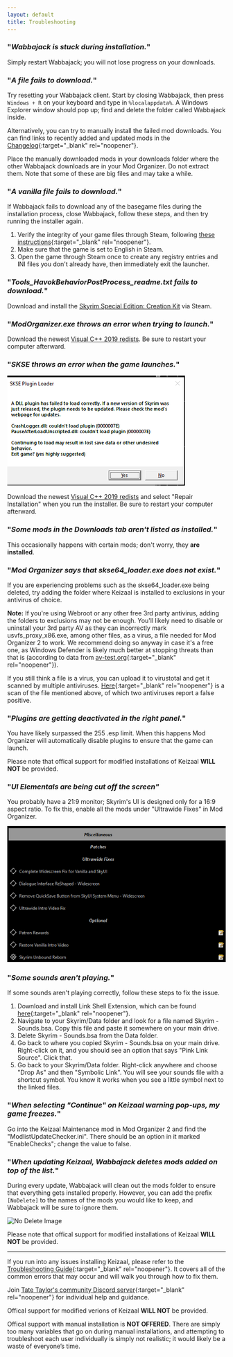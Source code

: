 ```yaml
---
layout: default
title: Troubleshooting
---
```


### "*Wabbajack is stuck during installation.*"

Simply restart Wabbajack; you will not lose progress on your downloads.

### "*A file fails to download.*"

Try resetting your Wabbajack client. Start by closing Wabbajack, then press `Windows + R` on your keyboard and type in `%localappdata%`. A Windows Explorer window should pop up; find and delete the folder called Wabbajack inside.

Alternatively, you can try to manually install the failed mod downloads. You can find links to recently added and updated mods in the [Changelog](https://keizaal.github.io/Keizaal/CHANGELOG.html){:target="_blank" rel="noopener"}. 

Place the manually downloaded mods in your downloads folder where the other Wabbajack downloads are in your Mod Organizer. Do not extract them. Note that some of these are big files and may take a while.

### "*A vanilla file fails to download.*"

If Wabbajack fails to download any of the basegame files during the installation process, close Wabbajack, follow these steps, and then try running the installer again.

1. Verify the integrity of your game files through Steam, following [these instructions](https://support.steampowered.com/kb_article.php?ref=2037-QEUH-3335){:target="_blank" rel="noopener"}.
2. Make sure that the game is set to English in Steam.
3. Open the game through Steam once to create any registry entries and INI files you don't already have, then immediately exit the launcher.

### "*Tools_HavokBehaviorPostProcess_readme.txt fails to download.*"

Download and install the [Skyrim Special Edition: Creation Kit](https://store.steampowered.com/app/1946180/Skyrim_Special_Edition_Creation_Kit/) via Steam.

### "*ModOrganizer.exe throws an error when trying to launch.*"

Download the newest [Visual C++ 2019 redists](https://aka.ms/vs/16/release/vc_redist.x64.exe). Be sure to restart your computer afterward.

### "*SKSE throws an error when the game launches.*"

![SKSE Error Image](https://raw.githubusercontent.com/Keizaal/Keizaal/main/assets/images/installation%20guide/SKSEPluginError.png)

Download the newest [Visual C++ 2019 redists](https://aka.ms/vs/16/release/vc_redist.x64.exe) and select "Repair Installation" when you run the installer. Be sure to restart your computer afterward.

### "*Some mods in the Downloads tab aren't listed as installed.*"

This occasionally happens with certain mods; don't worry, they **are installed**.

### "*Mod Organizer says that skse64_loader.exe does not exist.*"

If you are experiencing problems such as the skse64_loader.exe being deleted, try adding the folder where Keizaal is installed to exclusions in your antivirus of choice.

**Note:** If you're using Webroot or any other free 3rd party antivirus, adding the folders to exclusions may not be enough. You'll likely need to disable or uninstall your 3rd party AV as they can incorrectly mark usvfs_proxy_x86.exe, among other files, as a virus, a file needed for Mod Organizer 2 to work. We recommend doing so anyway in case it's a free one, as Windows Defender is likely much better at stopping threats than that is (according to data from [av-test.org](https://www.av-test.org/en/antivirus/home-windows/){:target="_blank" rel="noopener"}).

If you still think a file is a virus, you can upload it to virustotal and get it scanned by multiple antiviruses. [Here](https://www.virustotal.com/gui/file/356c029b7bf0bed41460ceacf2c756560101b9b0977c349925d81d76392dd0c4/detection){:target="_blank" rel="noopener"} is a scan of the file mentioned above, of which two antiviruses report a false positive.

### "*Plugins are getting deactivated in the right panel.*"

You have likely surpassed the 255 .esp limit. When this happens Mod Organizer will automatically disable plugins to ensure that the game can launch.

Please note that offical support for modified installations of Keizaal **WILL NOT** be provided.

### "*UI Elementals are being cut off the screen"*

You probably have a 21:9 monitor; Skyrim's UI is designed only for a 16:9 aspect ratio. To fix this, enable all the mods under "Ultrawide Fixes" in Mod Organizer.

![Optional Mods Image](https://raw.githubusercontent.com/Keizaal/Keizaal/main/assets/images/installation%20guide/18.%20Optional%20Mods.png)

### "*Some sounds aren't playing.*"

If some sounds aren't playing correctly, follow these steps to fix the issue.

1. Download and install Link Shell Extension, which can be found [here](http://schinagl.priv.at/nt/hardlinkshellext/linkshellextension.html){:target="_blank" rel="noopener"}.
2. Navigate to your Skyrim/Data folder and look for a file named Skyrim - Sounds.bsa. Copy this file and paste it somewhere on your main drive.
3. Delete Skyrim - Sounds.bsa from the Data folder.
4. Go back to where you copied Skyrim - Sounds.bsa on your main drive. Right-click on it, and you should see an option that says "Pink Link Source". Click that.
5. Go back to your Skyrim/Data folder. Right-click anywhere and choose "Drop As" and then "Symbolic Link". You will see your sounds file with a shortcut symbol. You know it works when you see a little symbol next to the linked files.

### "*When selecting "Continue" on Keizaal warning pop-ups, my game freezes.*"

Go into the Keizaal Maintenance mod in Mod Organizer 2 and find the "ModlistUpdateChecker.ini". There should be an option in it marked "EnableChecks"; change the value to false.

### "*When updating Keizaal, Wabbajack deletes mods added on top of the list.*"

During every update, Wabbajack will clean out the mods folder to ensure that everything gets installed properly. However, you can add the prefix `[NoDelete]` to the names of the mods you would like to keep, and Wabbajack will be sure to ignore them.

![No Delete Image](https://raw.githubusercontent.com/PierreDespereaux/Keizaal/main/assets/images/installation%20guide/12.%20No%20Delete.PNG)

Please note that offical support for modified installations of Keizaal **WILL NOT** be provided.

---

If you run into any issues installing Keizaal, please refer to the [Troubleshooting Guide](https://keizaal.github.io/Keizaal/TROUBLESHOOTING.html){:target="_blank" rel="noopener"}. It covers all of the common errors that may occur and will walk you through how to fix them.

Join [Tate Taylor's community Discord server](https://discord.gg/eYZJFP8){:target="_blank" rel="noopener"} for individual help and guidance.

Offical support for modified verions of Keizaal **WILL NOT** be provided. 

Offical support with manual installation is **NOT OFFERED**. There are simply too many variables that go on during manual installations, and attempting to troubleshoot each user individually is simply not realistic; it would likely be a waste of everyone’s time.
